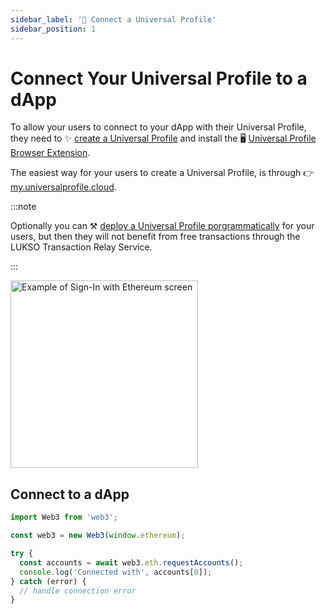 ```yaml
---
sidebar_label: '🔗 Connect a Universal Profile'
sidebar_position: 1
---
```


# Connect Your Universal Profile to a dApp

To allow your users to connect to your dApp with their Universal Profile, they need to ✨ [create a Universal Profile](https://my.universalprofile.cloud) and install the 🖥️ [Universal Profile Browser Extension](../../guides/browser-extension/install-browser-extension.md).

The easiest way for your users to create a Universal Profile, is through 👉 [my.universalprofile.cloud](https://my.universalprofile.cloud).

:::note

Optionally you can ⚒️ [deploy a Universal Profile porgrammatically](../../guides/universal-profile/create-profile.md) for your users, but then they will not benefit from free transactions through the LUKSO Transaction Relay Service.

:::

<div style={{textAlign: 'center'}}>

<img
    src="/img/learn/up_extension_connect.png"
    alt="Example of Sign-In with Ethereum screen"
    width="300"
/>

</div>

## Connect to a dApp

```js
import Web3 from 'web3';

const web3 = new Web3(window.ethereum);

try {
  const accounts = await web3.eth.requestAccounts();
  console.log('Connected with', accounts[0]);
} catch (error) {
  // handle connection error
}
```
